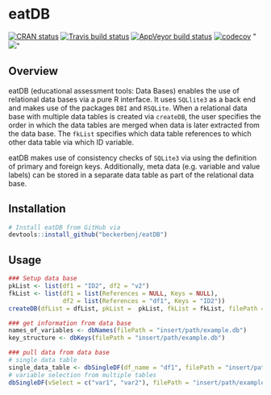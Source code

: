 # eatDB

<!-- badges: start -->
[![CRAN status](https://www.r-pkg.org/badges/version/eatDB)](https://CRAN.R-project.org/package=eatDB)
[![Travis build status](https://travis-ci.org/beckerbenj/eatDB.svg?branch=master)](https://travis-ci.org/beckerbenj/eatDB) 
[![AppVeyor build status](https://ci.appveyor.com/api/projects/status/github/beckerbenj/eatDB?branch=master&svg=true)](https://ci.appveyor.com/project/beckerbenj/eatDB)
[![codecov](https://codecov.io/github/beckerbenj/eatDB/branch/master/graphs/badge.svg)](https://codecov.io/github/beckerbenj/eatDB)
"[![](http://cranlogs.r-pkg.org/badges/grand-total/eatDB?color=blue)](https://cran.r-project.org/package=eatDB)"
<!-- badges: end -->


## Overview

eatDB (educational assessment tools: Data Bases) enables the use of relational data bases via a pure R interface. It uses `SQLlite3` as a back end and makes use of the packages `DBI` and `RSQLite`. When a relational data base with multiple data tables is created via `createDB`, the user specifies the order in which the data tables are merged when data is later extracted from the data base. The `fkList` specifies which data table references to which other data table via which ID variable.

eatDB makes use of consistency checks of `SQLite3` via using the definition of primary and foreign keys. Additionally, meta data (e.g. variable and value labels) can be stored in a separate data table as part of the relational data base.

## Installation

```R
# Install eatDB from GitHub via
devtools::install_github("beckerbenj/eatDB")
```

## Usage

```R
### Setup data base
pkList <- list(df1 = "ID2", df2 = "v2")
fkList <- list(df1 = list(References = NULL, Keys = NULL),
               df2 = list(References = "df1", Keys = "ID2"))
createDB(dfList = dfList, pkList =  pkList, fkList = fkList, filePath = "insert/path/example.db")

### get information from data base
names_of_variables <- dbNames(filePath = "insert/path/example.db")
key_structure <- dbKeys(filePath = "insert/path/example.db")

### pull data from data base
# single data table
single_data_table <- dbSingleDF(df_name = "df1", filePath = "insert/path/example.db")
# variable selection from multiple tables
dbSingleDF(vSelect = c("var1", "var2"), filePath = "insert/path/example.db")
```
